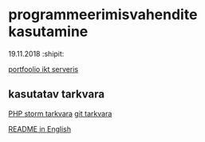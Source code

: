 # programmeerimisvahendite kasutamine
19.11.2018 :shipit:

[portfoolio ikt serveris](http://kristjankonsap.ikt.khk.ee/pvk/portfolio/index.html)

## kasutatav tarkvara
[PHP storm tarkvara](https://www.jetbrains.com/phpstorm/documentation/)
[git tarkvara](https://git-scm.com/doc)

[README in English](https://github.com/krkonsap/pvk/blob/master/README.en.md)